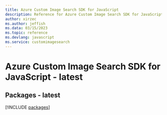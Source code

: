 ```yaml
---
title: Azure Custom Image Search SDK for JavaScript
description: Reference for Azure Custom Image Search SDK for JavaScript
author: xirzec
ms.author: jeffish
ms.data: 03/15/2023
ms.topic: reference
ms.devlang: javascript
ms.service: customimagesearch
---
```

# Azure Custom Image Search SDK for JavaScript - latest
## Packages - latest
[!INCLUDE [packages](custom-image-search-index.md)]